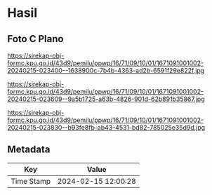 # Hasil

## Foto C Plano

https://sirekap-obj-formc.kpu.go.id/43d9/pemilu/ppwp/16/71/09/10/01/1671091001002-20240215-023400--1638900c-7b4b-4363-ad2b-6591f29e822f.jpg

https://sirekap-obj-formc.kpu.go.id/43d9/pemilu/ppwp/16/71/09/10/01/1671091001002-20240215-023609--9a5b1725-a63b-4826-901d-62b891b35867.jpg

https://sirekap-obj-formc.kpu.go.id/43d9/pemilu/ppwp/16/71/09/10/01/1671091001002-20240215-023830--b93fe8fb-ab43-4531-bd82-785025e35d9d.jpg


## Metadata

| Key        | Value               |
| ---------- | ------------------- |
| Time Stamp | 2024-02-15 12:00:28 |



